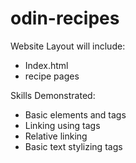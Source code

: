 # odin-recipes
Website Layout will include:
- Index.html
- recipe pages

Skills Demonstrated:
- Basic elements and tags
- Linking using <a> tags
- Relative linking
- Basic text stylizing tags

